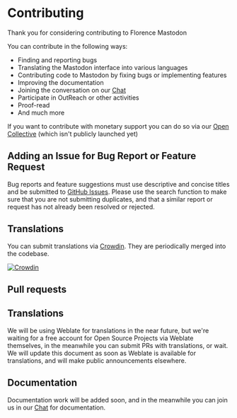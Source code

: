 Contributing
============

Thank you for considering contributing to Florence Mastodon

You can contribute in the following ways:

- Finding and reporting bugs
- Translating the Mastodon interface into various languages
- Contributing code to Mastodon by fixing bugs or implementing features
- Improving the documentation
- Joining the conversation on our [Chat]
- Participate in OutReach or other activities
- Proof-read
- And much more

If you want to contribute with monetary support you can do so via our [Open Collective](https://opencollective.com/florence-social) (which isn't publicly launched yet)

## Adding an Issue for Bug Report or Feature Request

Bug reports and feature suggestions must use descriptive and concise titles and be submitted to [GitHub Issues](https://github.com/tootsuite/mastodon/issues). Please use the search function to make sure that you are not submitting duplicates, and that a similar report or request has not already been resolved or rejected.

## Translations

You can submit translations via [Crowdin](https://crowdin.com/project/mastodon). They are periodically merged into the codebase.

[![Crowdin](https://d322cqt584bo4o.cloudfront.net/mastodon/localized.svg)](https://crowdin.com/project/mastodon)

## Pull requests

## Translations

We will be using Weblate for translations in the near future, but we're waiting for a free account for Open Source Projects via Weblate themselves, in the meanwhile you can submit PRs with translations, or wait. We will update this document as soon as Weblate is available for translations, and will make public announcements elsewhere.

## Documentation

Documentation work will be added soon, and in the meanwhile you can join us in our [Chat] for documentation.

[Chat]: https://chat.florencesoc.org/signup_user_complete/?id=2a7237f68937b2c4a99ca25c156e6915
